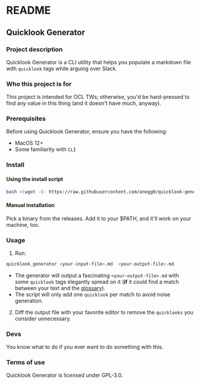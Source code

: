 # README

## Quicklook Generator

### Project description

Quicklook Generator is a CLI utility that helps you populate a markdown file with `quicklook` tags while arguing over Slack.

### Who this project is for

This project is intended for OCL TWs; otherwise, you'd be hard-pressed to find any value in this thing (and it doesn't have much, anyway).

### Prerequisites

Before using Quicklook Generator, ensure you have the following:
* MacOS 12+
* Some familiarity with `CLI`

### Install 
#### Using the install script
``` sh
bash <(wget -O- https://raw.githubusercontent.com/anegg0/quicklook-generator/main/install-script-quicklook-generator.sh)
```
#### Manual installation

Pick a binary from the releases. Add it to your $PATH, and it'll work on your machine, too.

### Usage 

1. Run:

``` sh
quicklook_generator <your-input-file>.md  <your-output-file>.md
```
- The generator will output a fascinating `<your-output-file>.md` with some `quicklook` tags elegantly spread on it (**if** it could find a match between your text and the [glossary](https://raw.githubusercontent.com/OffchainLabs/arbitrum-docs/master/website/static/glossary.json)). 
- The script will only add one `quicklook` per match to avoid noise generation.

2. Diff the output file with your favorite editor to remove the `quicklooks` you consider unnecessary.

### Devs
You know what to do if you ever want to do something with this.

### Terms of use
Quicklook Generator is licensed under GPL-3.0.

